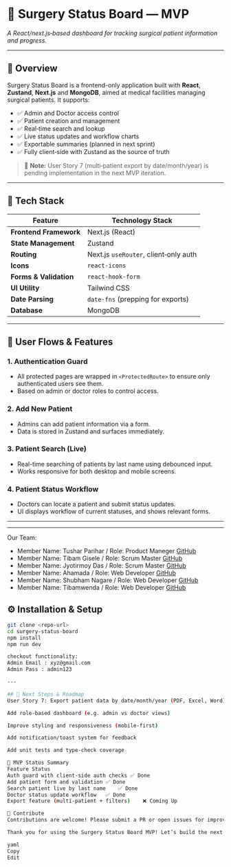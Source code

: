 # 🏥 Surgery Status Board — MVP

_A React/next.js‑based dashboard for tracking surgical patient information and progress._

---

## 🚀 Overview

Surgery Status Board is a frontend-only application built with **React**, **Zustand**, **Next.js** and **MongoDB**, aimed at medical facilities managing surgical patients. It supports:

- ✅ Admin and Doctor access control
- ✅ Patient creation and management
- ✅ Real‑time search and lookup
- ✅ Live status updates and workflow charts
- ✅ Exportable summaries (planned in next sprint)
- ✅ Fully client‑side with Zustand as the source of truth

> 🎯 **Note:** User Story 7 (multi‑patient export by date/month/year) is pending implementation in the next MVP iteration.

---

## 🧱 Tech Stack

| Feature                  | Technology Stack                    |
|--------------------------|-------------------------------------|
| **Frontend Framework**   | Next.js (React)                     |
| **State Management**     | Zustand                             |
| **Routing**              | Next.js `useRouter`, client‑only auth|
| **Icons**                | `react-icons`                       |
| **Forms & Validation**   | `react-hook-form`                   |
| **UI Utility**           | Tailwind CSS                        |
| **Date Parsing**         | `date-fns` (prepping for exports)   |
| **Database**             | MongoDB                             |

---

## 🎯 User Flows & Features

### 1. Authentication Guard  
- All protected pages are wrapped in `<ProtectedRoute>` to ensure only authenticated users see them.
- Based on admin or doctor roles to control access.

### 2. Add New Patient  
- Admins can add patient information via a form.
- Data is stored in Zustand and surfaces immediately.

### 3. Patient Search (Live)  
- Real-time searching of patients by last name using debounced input.
- Works responsive for both desktop and mobile screens.

### 4. Patient Status Workflow  
- Doctors can locate a patient and submit status updates.
- UI displays workflow of current statuses, and shows relevant forms.

---


---

Our Team:
- Member Name: Tushar Parihar / Role: Product Maneger [GitHub](https://github.com/Tush-R)
- Member Name: Tibam Gisele  / Role: Scrum Master  [GitHub](https://github.com/Gisele-1)
- Member Name: Jyotirmoy Das / Role: Scrum Master  [GitHub](https://github.com/jdx-code)
- Member Name: Ahamada / Role: Web Developer [GitHub](https://github.com/Ahmad-nba)
- Member Name: Shubham Nagare / Role: Web Developer [GitHub](https://github.com/Shubhambn)
- Member Name: Tibamwenda / Role: Web Developer [GitHub](https://github.com/AskTiba)

## ⚙️ Installation & Setup

```bash
git clone <repo-url>
cd surgery-status-board
npm install
npm run dev

checkout functionality:
Admin Email : xyz@gmail.com
Admin Pass : admin123

---

## 📌 Next Steps & Roadmap
User Story 7: Export patient data by date/month/year (PDF, Excel, Word)

Add role-based dashboard (e.g. admin vs doctor views)

Improve styling and responsiveness (mobile-first)

Add notification/toast system for feedback

Add unit tests and type-check coverage

🧪 MVP Status Summary
Feature	Status
Auth guard with client-side auth checks	✅ Done
Add patient form and validation	✅ Done
Search patient live by last name	✅ Done
Doctor status update workflow	✅ Done
Export feature (multi‑patient + filters)	❌ Coming Up

🤝 Contribute
Contributions are welcome! Please submit a PR or open issues for improvements or bug fixes.

Thank you for using the Surgery Status Board MVP! Let’s build the next features together. 💪

yaml
Copy
Edit


